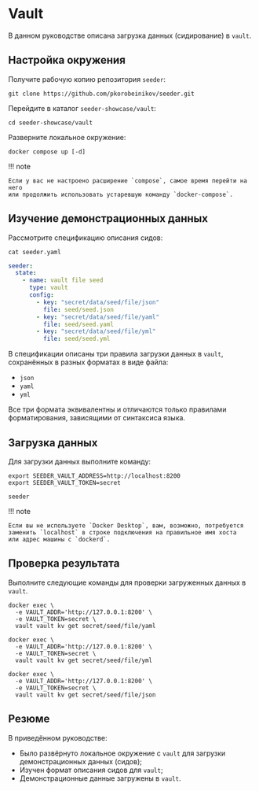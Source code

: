 # Vault

В данном руководстве описана загрузка данных (сидирование) в `vault`.

## Настройка окружения

Получите рабочую копию репозитория `seeder`:

```shell
git clone https://github.com/pkorobeinikov/seeder.git
```

Перейдите в каталог `seeder-showcase/vault`:

```shell
cd seeder-showcase/vault
```

Разверните локальное окружение:

```shell
docker compose up [-d]
```

!!! note

    Если у вас не настроено расширение `compose`, самое время перейти на него
    или продолжить использовать устаревшую команду `docker-compose`.

## Изучение демонстрационных данных

Рассмотрите спецификацию описания сидов:

```shell
cat seeder.yaml
```

<!-- @formatter:off -->
```yaml title="seeder-showcase/vault/seeder.yaml"
seeder:
  state:
    - name: vault file seed
      type: vault
      config:
        - key: "secret/data/seed/file/json"
          file: seed/seed.json
        - key: "secret/data/seed/file/yaml"
          file: seed/seed.yaml
        - key: "secret/data/seed/file/yml"
          file: seed/seed.yml
```
<!-- @formatter:on -->

В спецификации описаны три правила загрузки данных в `vault`, сохранённых в
разных форматах в виде файла:

- `json`
- `yaml`
- `yml`

Все три формата эквивалентны и отличаются только правилами форматирования,
зависящими от синтаксиса языка.

## Загрузка данных

Для загрузки данных выполните команду:

```shell
export SEEDER_VAULT_ADDRESS=http://localhost:8200
export SEEDER_VAULT_TOKEN=secret

seeder
```

!!! note

    Если вы не используете `Docker Desktop`, вам, возможно, потребуется
    заменить `localhost` в строке подключения на правильное имя хоста
    или адрес машины с `dockerd`.

## Проверка результата

Выполните следующие команды для проверки загруженных данных в `vault`.

```shell
docker exec \
  -e VAULT_ADDR='http://127.0.0.1:8200' \
  -e VAULT_TOKEN=secret \
  vault vault kv get secret/seed/file/yaml

docker exec \
  -e VAULT_ADDR='http://127.0.0.1:8200' \
  -e VAULT_TOKEN=secret \
  vault vault kv get secret/seed/file/yml

docker exec \
  -e VAULT_ADDR='http://127.0.0.1:8200' \
  -e VAULT_TOKEN=secret \
  vault vault kv get secret/seed/file/json
```

## Резюме

В приведённом руководстве:

- Было развёрнуто локальное окружение с `vault` для загрузки демонстрационных
  данных (сидов);
- Изучен формат описания сидов для `vault`;
- Демонстрационные данные загружены в `vault`.
